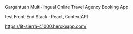 Gargantuan Multi-lingual Online Travel Agency Booking App

test
Front-End Stack : React, ContextAPI

https://lit-sierra-41000.herokuapp.com/

